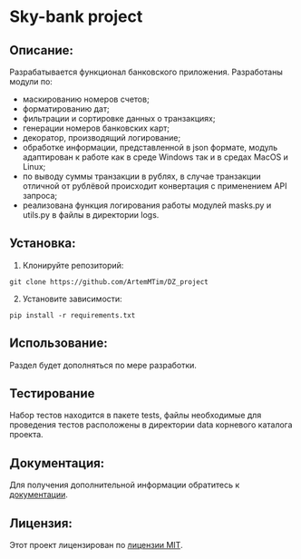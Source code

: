 # Sky-bank project
##  Описание:
Разрабатывается функционал банковского приложения.
Разработаны модули по:
- маскированию номеров счетов;
- форматированию дат;
- фильтрации и сортировке данных о транзакциях;
- генерации номеров банковских карт;
- декоратор, производящий логирование;
- обработке информации, представленной в json формате, модуль адаптирован к работе как в среде Windows так и в средах MacOS и Linux;
- по выводу суммы транзакции в рублях, в случае транзакции отличной от рублёвой происходит конвертация с применением API запроса;
- реализована функция логирования работы модулей masks.py и utils.py в файлы в директории logs.
## Установка:
1. Клонируйте репозиторий:
```
git clone https://github.com/ArtemMTim/DZ_project
```
2. Установите зависимости:
```
pip install -r requirements.txt
```
## Использование:
Раздел будет дополняться по мере разработки.

## Тестирование
Набор тестов находится в пакете tests, файлы необходимые для проведения тестов расположены в директории data корневого каталога проекта.

## Документация:
Для получения дополнительной информации обратитесь к [документации](docs/README.md).

## Лицензия:

Этот проект лицензирован по [лицензии MIT](LICENSE).